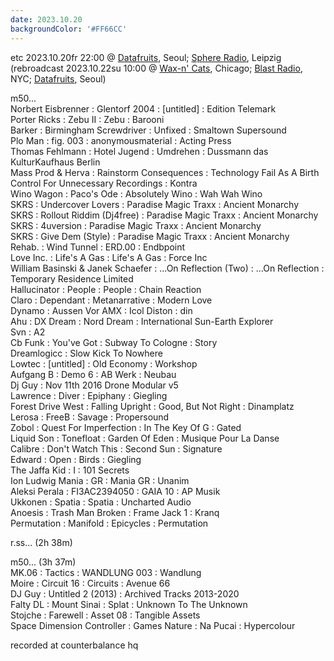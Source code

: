 ```yaml
---
date: 2023.10.20
backgroundColor: '#FF66CC'
---
```


etc 2023.10.20fr 22:00 @ [Datafruits](http://www.datafruits.fm/), Seoul; [Sphere Radio](http://www.sphere-radio.net/), Leipzig  
(rebroadcast 2023.10.22su 10:00 @ [Wax-n' Cats](http://www.twitch.tv/waxncats), Chicago; [Blast Radio](https://blastradio.com/kimochisound), NYC; [Datafruits](http://www.datafruits.fm/), Seoul)  

m50...  
Norbert Eisbrenner : Glentorf 2004 : \[untitled\] : Edition Telemark  
Porter Ricks : Zebu II : Zebu : Barooni  
Barker : Birmingham Screwdriver : Unfixed : Smaltown Supersound  
Plo Man : fig. 003 : anonymousmaterial : Acting Press  
Thomas Fehlmann : Hotel Jugend : Umdrehen : Dussmann das KulturKaufhaus Berlin  
Mass Prod & Herva : Rainstorm Consequences : Technology Fail As A Birth Control For Unnecessary Recordings : Kontra  
Wino Wagon : Paco's Ode : Absolutely Wino : Wah Wah Wino  
SKRS : Undercover Lovers : Paradise Magic Traxx : Ancient Monarchy  
SKRS : Rollout Riddim (Dj4free) : Paradise Magic Traxx : Ancient Monarchy  
SKRS : 4uversion : Paradise Magic Traxx : Ancient Monarchy  
SKRS : Give Dem (Style) : Paradise Magic Traxx : Ancient Monarchy  
Rehab. : Wind Tunnel : ERD.00 : Endbpoint  
Love Inc. : Life's A Gas : Life's A Gas : Force Inc  
William Basinski & Janek Schaefer : ...On Reflection (Two) : ...On Reflection : Temporary Residence Limited  
Hallucinator : People : People : Chain Reaction  
Claro : Dependant : Metanarrative : Modern Love  
Dynamo : Aussen Vor AMX : Icol Diston : din  
Ahu : DX Dream : Nord Dream : International Sun-Earth Explorer  
Svn : A2  
Cb Funk : You've Got : Subway To Cologne : Story  
Dreamlogicc : Slow Kick To Nowhere  
Lowtec : \[untitled\] : Old Economy : Workshop  
Aufgang B : Demo 6 : AB Werk : Neubau  
Dj Guy : Nov 11th 2016 Drone Modular v5  
Lawrence : Diver : Epiphany : Giegling  
Forest Drive West : Falling Upright : Good, But Not Right : Dinamplatz  
Lerosa : FreeB : Savage : Propersound  
Zobol : Quest For Imperfection : In The Key Of G : Gated  
Liquid Son : Tonefloat : Garden Of Eden : Musique Pour La Danse  
Calibre : Don't Watch This : Second Sun : Signature  
Edward : Open : Birds : Giegling  
The Jaffa Kid : I : 101 Secrets  
Ion Ludwig Mania : GR : Mania GR : Unanim  
Aleksi Perala : FI3AC2394050 : GAIA 10 : AP Musik  
Ukkonen : Spatia : Spatia : Uncharted Audio  
Anoesis : Trash Man Broken : Frame Jack 1 : Kranq  
Permutation : Manifold : Epicycles : Permutation  

r.ss... (2h 38m)  

m50... (3h 37m)  
MK.06 : Tactics : WANDLUNG 003 : Wandlung  
Moire : Circuit 16 : Circuits : Avenue 66  
DJ Guy : Untitled 2 (2013) : Archived Tracks 2013-2020  
Falty DL : Mount Sinai : Splat : Unknown To The Unknown  
Stojche : Farewell : Asset 08 : Tangible Assets  
Space Dimension Controller : Games Nature : Na Pucai : Hypercolour  

recorded at counterbalance hq